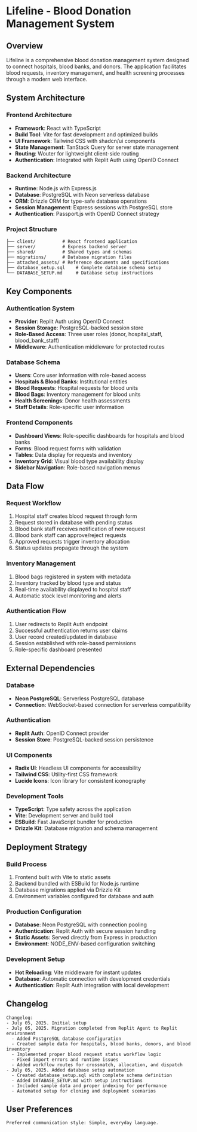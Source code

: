# Lifeline - Blood Donation Management System

## Overview

Lifeline is a comprehensive blood donation management system designed to connect hospitals, blood banks, and donors. The application facilitates blood requests, inventory management, and health screening processes through a modern web interface.

## System Architecture

### Frontend Architecture
- **Framework**: React with TypeScript
- **Build Tool**: Vite for fast development and optimized builds
- **UI Framework**: Tailwind CSS with shadcn/ui components
- **State Management**: TanStack Query for server state management
- **Routing**: Wouter for lightweight client-side routing
- **Authentication**: Integrated with Replit Auth using OpenID Connect

### Backend Architecture
- **Runtime**: Node.js with Express.js
- **Database**: PostgreSQL with Neon serverless database
- **ORM**: Drizzle ORM for type-safe database operations
- **Session Management**: Express sessions with PostgreSQL store
- **Authentication**: Passport.js with OpenID Connect strategy

### Project Structure
```
├── client/          # React frontend application
├── server/          # Express backend server
├── shared/          # Shared types and schemas
├── migrations/      # Database migration files
├── attached_assets/ # Reference documents and specifications
├── database_setup.sql    # Complete database schema setup
└── DATABASE_SETUP.md     # Database setup instructions
```

## Key Components

### Authentication System
- **Provider**: Replit Auth using OpenID Connect
- **Session Storage**: PostgreSQL-backed session store
- **Role-Based Access**: Three user roles (donor, hospital_staff, blood_bank_staff)
- **Middleware**: Authentication middleware for protected routes

### Database Schema
- **Users**: Core user information with role-based access
- **Hospitals & Blood Banks**: Institutional entities
- **Blood Requests**: Hospital requests for blood units
- **Blood Bags**: Inventory management for blood units
- **Health Screenings**: Donor health assessments
- **Staff Details**: Role-specific user information

### Frontend Components
- **Dashboard Views**: Role-specific dashboards for hospitals and blood banks
- **Forms**: Blood request forms with validation
- **Tables**: Data display for requests and inventory
- **Inventory Grid**: Visual blood type availability display
- **Sidebar Navigation**: Role-based navigation menus

## Data Flow

### Request Workflow
1. Hospital staff creates blood request through form
2. Request stored in database with pending status
3. Blood bank staff receives notification of new request
4. Blood bank staff can approve/reject requests
5. Approved requests trigger inventory allocation
6. Status updates propagate through the system

### Inventory Management
1. Blood bags registered in system with metadata
2. Inventory tracked by blood type and status
3. Real-time availability displayed to hospital staff
4. Automatic stock level monitoring and alerts

### Authentication Flow
1. User redirects to Replit Auth endpoint
2. Successful authentication returns user claims
3. User record created/updated in database
4. Session established with role-based permissions
5. Role-specific dashboard presented

## External Dependencies

### Database
- **Neon PostgreSQL**: Serverless PostgreSQL database
- **Connection**: WebSocket-based connection for serverless compatibility

### Authentication
- **Replit Auth**: OpenID Connect provider
- **Session Store**: PostgreSQL-backed session persistence

### UI Components
- **Radix UI**: Headless UI components for accessibility
- **Tailwind CSS**: Utility-first CSS framework
- **Lucide Icons**: Icon library for consistent iconography

### Development Tools
- **TypeScript**: Type safety across the application
- **Vite**: Development server and build tool
- **ESBuild**: Fast JavaScript bundler for production
- **Drizzle Kit**: Database migration and schema management

## Deployment Strategy

### Build Process
1. Frontend built with Vite to static assets
2. Backend bundled with ESBuild for Node.js runtime
3. Database migrations applied via Drizzle Kit
4. Environment variables configured for database and auth

### Production Configuration
- **Database**: Neon PostgreSQL with connection pooling
- **Authentication**: Replit Auth with secure session handling
- **Static Assets**: Served directly from Express in production
- **Environment**: NODE_ENV-based configuration switching

### Development Setup
- **Hot Reloading**: Vite middleware for instant updates
- **Database**: Automatic connection with development credentials
- **Authentication**: Replit Auth integration with local development

## Changelog

```
Changelog:
- July 05, 2025. Initial setup
- July 05, 2025. Migration completed from Replit Agent to Replit environment
  - Added PostgreSQL database configuration
  - Created sample data for hospitals, blood banks, donors, and blood inventory
  - Implemented proper blood request status workflow logic
  - Fixed import errors and runtime issues
  - Added workflow routes for crossmatch, allocation, and dispatch
- July 05, 2025. Added database setup automation
  - Created database_setup.sql with complete schema definition
  - Added DATABASE_SETUP.md with setup instructions
  - Included sample data and proper indexing for performance
  - Automated setup for cloning and deployment scenarios
```

## User Preferences

```
Preferred communication style: Simple, everyday language.
```